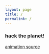 ```yaml
---
layout: page
title: /
permalink: /
---
```


### hack the planet!
<div id="output"></div>      

[animation source](https://codepen.io/thykka/pen/JEqwXE)